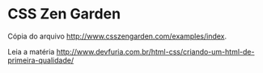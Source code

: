 # CSS Zen Garden

Cópia do arquivo http://www.csszengarden.com/examples/index.

Leia a matéria http://www.devfuria.com.br/html-css/criando-um-html-de-primeira-qualidade/
